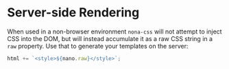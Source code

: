 # Server-side Rendering

When used in a non-browser environment `nona-css` will not attempt to inject CSS into the DOM, but
will instead accumulate it as a raw CSS string in a `raw` property. Use that to generate your templates
on the server:

```js
html += `<style>${nano.raw}</style>`;
```

